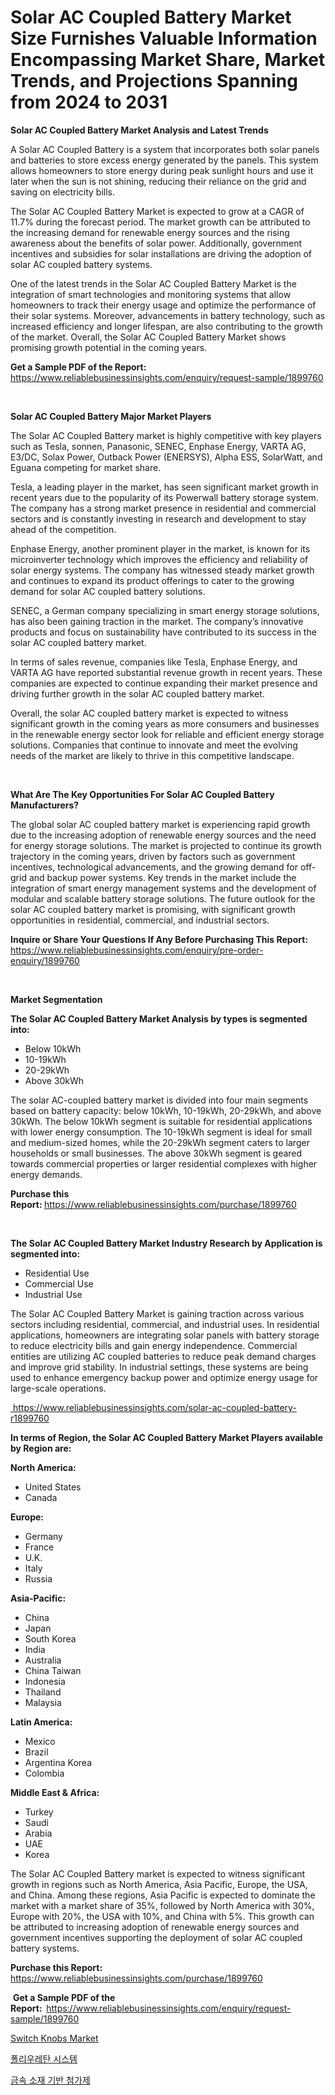 <p><h1>Solar AC Coupled Battery Market Size Furnishes Valuable Information Encompassing Market Share, Market Trends, and Projections Spanning from 2024 to 2031</h1></p><p><strong>Solar AC Coupled Battery Market Analysis and Latest Trends</strong></p>
<p><p>A Solar AC Coupled Battery is a system that incorporates both solar panels and batteries to store excess energy generated by the panels. This system allows homeowners to store energy during peak sunlight hours and use it later when the sun is not shining, reducing their reliance on the grid and saving on electricity bills.</p><p>The Solar AC Coupled Battery Market is expected to grow at a CAGR of 11.7% during the forecast period. The market growth can be attributed to the increasing demand for renewable energy sources and the rising awareness about the benefits of solar power. Additionally, government incentives and subsidies for solar installations are driving the adoption of solar AC coupled battery systems.</p><p>One of the latest trends in the Solar AC Coupled Battery Market is the integration of smart technologies and monitoring systems that allow homeowners to track their energy usage and optimize the performance of their solar systems. Moreover, advancements in battery technology, such as increased efficiency and longer lifespan, are also contributing to the growth of the market. Overall, the Solar AC Coupled Battery Market shows promising growth potential in the coming years.</p></p>
<p><strong>Get a Sample PDF of the Report:&nbsp;</strong> <a href="https://www.reliablebusinessinsights.com/enquiry/request-sample/1899760">https://www.reliablebusinessinsights.com/enquiry/request-sample/1899760</a></p>
<p>&nbsp;</p>
<p><strong>Solar AC Coupled Battery Major Market Players</strong></p>
<p><p>The Solar AC Coupled Battery market is highly competitive with key players such as Tesla, sonnen, Panasonic, SENEC, Enphase Energy, VARTA AG, E3/DC, Solax Power, Outback Power (ENERSYS), Alpha ESS, SolarWatt, and Eguana competing for market share. </p><p>Tesla, a leading player in the market, has seen significant market growth in recent years due to the popularity of its Powerwall battery storage system. The company has a strong market presence in residential and commercial sectors and is constantly investing in research and development to stay ahead of the competition.</p><p>Enphase Energy, another prominent player in the market, is known for its microinverter technology which improves the efficiency and reliability of solar energy systems. The company has witnessed steady market growth and continues to expand its product offerings to cater to the growing demand for solar AC coupled battery solutions.</p><p>SENEC, a German company specializing in smart energy storage solutions, has also been gaining traction in the market. The company’s innovative products and focus on sustainability have contributed to its success in the solar AC coupled battery market.</p><p>In terms of sales revenue, companies like Tesla, Enphase Energy, and VARTA AG have reported substantial revenue growth in recent years. These companies are expected to continue expanding their market presence and driving further growth in the solar AC coupled battery market.</p><p>Overall, the solar AC coupled battery market is expected to witness significant growth in the coming years as more consumers and businesses in the renewable energy sector look for reliable and efficient energy storage solutions. Companies that continue to innovate and meet the evolving needs of the market are likely to thrive in this competitive landscape.</p></p>
<p>&nbsp;</p>
<p><strong>What Are The Key Opportunities For Solar AC Coupled Battery Manufacturers?</strong></p>
<p><p>The global solar AC coupled battery market is experiencing rapid growth due to the increasing adoption of renewable energy sources and the need for energy storage solutions. The market is projected to continue its growth trajectory in the coming years, driven by factors such as government incentives, technological advancements, and the growing demand for off-grid and backup power systems. Key trends in the market include the integration of smart energy management systems and the development of modular and scalable battery storage solutions. The future outlook for the solar AC coupled battery market is promising, with significant growth opportunities in residential, commercial, and industrial sectors.</p></p>
<p><strong>Inquire or Share Your Questions If Any Before Purchasing This Report:</strong> <a href="https://www.reliablebusinessinsights.com/enquiry/pre-order-enquiry/1899760">https://www.reliablebusinessinsights.com/enquiry/pre-order-enquiry/1899760</a></p>
<p>&nbsp;</p>
<p><strong>Market Segmentation</strong></p>
<p><strong>The Solar AC Coupled Battery Market Analysis by types is segmented into:</strong></p>
<p><ul><li>Below 10kWh</li><li>10-19kWh</li><li>20-29kWh</li><li>Above 30kWh</li></ul></p>
<p><p>The solar AC-coupled battery market is divided into four main segments based on battery capacity: below 10kWh, 10-19kWh, 20-29kWh, and above 30kWh. The below 10kWh segment is suitable for residential applications with lower energy consumption. The 10-19kWh segment is ideal for small and medium-sized homes, while the 20-29kWh segment caters to larger households or small businesses. The above 30kWh segment is geared towards commercial properties or larger residential complexes with higher energy demands.</p></p>
<p><strong>Purchase this Report:&nbsp;</strong><a href="https://www.reliablebusinessinsights.com/purchase/1899760">https://www.reliablebusinessinsights.com/purchase/1899760</a></p>
<p>&nbsp;</p>
<p><strong>The Solar AC Coupled Battery Market Industry Research by Application is segmented into:</strong></p>
<p><ul><li>Residential Use</li><li>Commercial Use</li><li>Industrial Use</li></ul></p>
<p><p>The Solar AC Coupled Battery Market is gaining traction across various sectors including residential, commercial, and industrial uses. In residential applications, homeowners are integrating solar panels with battery storage to reduce electricity bills and gain energy independence. Commercial entities are utilizing AC coupled batteries to reduce peak demand charges and improve grid stability. In industrial settings, these systems are being used to enhance emergency backup power and optimize energy usage for large-scale operations.</p></p>
<p><a href="https://www.reliablebusinessinsights.com/solar-ac-coupled-battery-r1899760">&nbsp;https://www.reliablebusinessinsights.com/solar-ac-coupled-battery-r1899760</a></p>
<p><strong>In terms of Region, the Solar AC Coupled Battery Market Players available by Region are:</strong></p>
<p>
    <p> <strong> North America: </strong>
        <ul>
            <li>United States</li>
            <li>Canada</li>
        </ul>
        </p> 
    <p> <strong> Europe: </strong>
        <ul>
            <li>Germany</li>
            <li>France</li>
            <li>U.K.</li>
            <li>Italy</li>
            <li>Russia</li>
        </ul>
        </p> 
    <p> <strong> Asia-Pacific: </strong>
        <ul>
            <li>China</li>
            <li>Japan</li>
            <li>South Korea</li>
            <li>India</li>
            <li>Australia</li>
            <li>China Taiwan</li>
            <li>Indonesia</li>
            <li>Thailand</li>
            <li>Malaysia</li>
        </ul>
        </p> 
    <p> <strong> Latin America: </strong>
        <ul>
            <li>Mexico</li>
            <li>Brazil</li>
            <li>Argentina Korea</li>
            <li>Colombia</li>
        </ul>
        </p> 
    <p> <strong> Middle East & Africa: </strong>
        <ul>
            <li>Turkey</li>
            <li>Saudi</li>
            <li>Arabia</li>
            <li>UAE</li>
            <li>Korea</li>
        </ul>
    </p>
    </p>
<p><p>The Solar AC Coupled Battery market is expected to witness significant growth in regions such as North America, Asia Pacific, Europe, the USA, and China. Among these regions, Asia Pacific is expected to dominate the market with a market share of 35%, followed by North America with 30%, Europe with 20%, the USA with 10%, and China with 5%. This growth can be attributed to increasing adoption of renewable energy sources and government incentives supporting the deployment of solar AC coupled battery systems.</p></p>
<p><strong>Purchase this Report: </strong><a href="https://www.reliablebusinessinsights.com/purchase/1899760">https://www.reliablebusinessinsights.com/purchase/1899760</a></p>
<p>&nbsp;<strong>Get a Sample PDF of the Report:&nbsp;&nbsp;</strong><a href="https://www.reliablebusinessinsights.com/enquiry/request-sample/1899760">https://www.reliablebusinessinsights.com/enquiry/request-sample/1899760</a></p>
<p><strong></strong></p>
<p><p><a href="https://github.com/rionkhanvai01/Market-Research-Report-List-1/blob/main/switch-knobs-market.md">Switch Knobs Market</a></p><p><a href="https://github.com/lzrvbyqzftro57/Market-Research-Report-List-2/blob/main/1816523159519.md">폴리우레탄 시스템</a></p><p><a href="https://medium.com/@jerrodhilll68/%EA%B8%88%EC%86%8D-%EC%86%8C%EC%9E%AC-%EA%B8%B0%EB%B0%98-%EC%B2%A8%EA%B0%80-%EC%8B%9C%EC%9E%A5-%EB%8F%99%ED%96%A5-%EB%B0%8F-%EB%B6%84%EC%84%9D-%EB%AF%B8%EB%9E%98-%EC%84%B1%EC%9E%A5%EC%9D%84-%EC%9C%84%ED%95%9C-%EA%B8%B0%ED%9A%8C-%EB%B0%8F-%EB%8F%84%EC%A0%84-2024-2031-b8fc29d7f4cb">금속 소재 기반 첨가제</a></p></p>